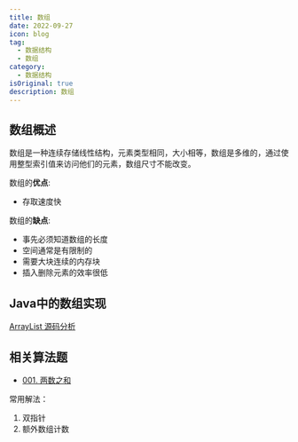 ```yaml
---
title: 数组
date: 2022-09-27
icon: blog
tag:
  - 数据结构
  - 数组
category:
  - 数据结构
isOriginal: true
description: 数组
---
```


## 数组概述

数组是一种连续存储线性结构，元素类型相同，大小相等，数组是多维的，通过使用整型索引值来访问他们的元素，数组尺寸不能改变。

数组的**优点**:

* 存取速度快

数组的**缺点**:

* 事先必须知道数组的长度
* 空间通常是有限制的
* 需要大块连续的内存块
* 插入删除元素的效率很低

## Java中的数组实现

[ArrayList 源码分析](md/java/collection/01-ArrayList.md)

## 相关算法题

- [001. 两数之和](https://leetcode.cn/problems/two-sum/)


常用解法：

1. 双指针
2. 额外数组计数
